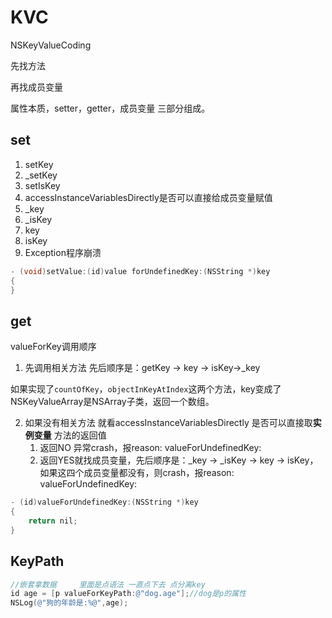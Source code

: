 # KVC
NSKeyValueCoding

先找方法

再找成员变量

属性本质，setter，getter，成员变量 三部分组成。

## set

1. setKey
2. _setKey
3. setIsKey
4. accessInstanceVariablesDirectly是否可以直接给成员变量赋值
5. _key
6. _isKey
7. key
8. isKey
9. Exception程序崩溃

```objective-c
- (void)setValue:(id)value forUndefinedKey:(NSString *)key
{
}
```

## get

valueForKey调用顺序

1. 先调用相关方法 先后顺序是：getKey -> key -> isKey->_key 

  如果实现了`countOfKey`，`objectInKeyAtIndex`这两个方法，key变成了NSKeyValueArray是NSArray子类，返回一个数组。

2. 如果没有相关方法 就看accessInstanceVariablesDirectly 是否可以直接取**实例变量** 方法的返回值
   1. 返回NO 异常crash，报reason:  valueForUndefinedKey:
   2. 返回YES就找成员变量，先后顺序是：_key -> _isKey -> key -> isKey，如果这四个成员变量都没有，则crash，报reason:  valueForUndefinedKey:

```objective-c
- (id)valueForUndefinedKey:(NSString *)key
{
    return nil;
}
```

## KeyPath

```objective-c
//嵌套拿数据     里面是点语法 一直点下去 点分离key
id age = [p valueForKeyPath:@"dog.age"];//dog是p的属性
NSLog(@"狗的年龄是:%@",age);
```

